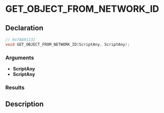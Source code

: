 # GET_OBJECT_FROM_NETWORK_ID

## Declaration
```cpp
// 0x7AA91131
void GET_OBJECT_FROM_NETWORK_ID(ScriptAny, ScriptAny);
```

### Arguments
- **ScriptAny**
- **ScriptAny**

### Results

## Description
